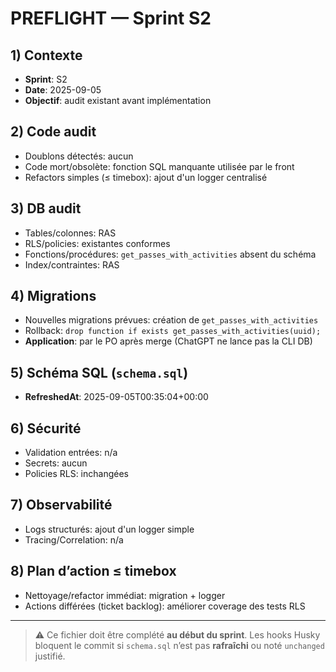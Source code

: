# PREFLIGHT — Sprint S2

## 1) Contexte

- **Sprint**: S2
- **Date**: 2025-09-05
- **Objectif**: audit existant avant implémentation

## 2) Code audit

- Doublons détectés: aucun
- Code mort/obsolète: fonction SQL manquante utilisée par le front
- Refactors simples (≤ timebox): ajout d'un logger centralisé

## 3) DB audit

- Tables/colonnes: RAS
- RLS/policies: existantes conformes
- Fonctions/procédures: `get_passes_with_activities` absent du schéma
- Index/contraintes: RAS

## 4) Migrations

- Nouvelles migrations prévues: création de `get_passes_with_activities`
- Rollback: `drop function if exists get_passes_with_activities(uuid);`
- **Application**: par le PO après merge (ChatGPT ne lance pas la CLI DB)

## 5) Schéma SQL (`schema.sql`)

- **RefreshedAt**: 2025-09-05T00:35:04+00:00

## 6) Sécurité

- Validation entrées: n/a
- Secrets: aucun
- Policies RLS: inchangées

## 7) Observabilité

- Logs structurés: ajout d'un logger simple
- Tracing/Correlation: n/a

## 8) Plan d’action ≤ timebox

- Nettoyage/refactor immédiat: migration + logger
- Actions différées (ticket backlog): améliorer coverage des tests RLS

---

> ⚠️ Ce fichier doit être complété **au début du sprint**. Les hooks Husky bloquent le commit si `schema.sql` n’est pas **rafraîchi** ou noté `unchanged` justifié.
